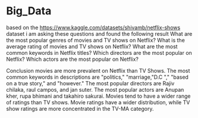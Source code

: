 # Big_Data
based on the https://www.kaggle.com/datasets/shivamb/netflix-shows dataset i am asking these questions and found the following result
What are the most popular genres of movies and TV shows on Netflix?
What is the average rating of movies and TV shows on Netflix?
What are the most common keywords in Netflix titles?
Which directors are the most popular on Netflix?
Which actors are the most popular on Netflix?

Conclusion
        movies are more prevalent on Netflix than TV Shows.
        The most common keywords in descriptions are "politics," "marriage,"D.C "," "based on a true story," and "however."
        The most popular directors are Rajiv chilaka, raul campos, and jan suter.
        The most popular actors are Anupan kher, rupa bhimani and takahiro sakurai.
        Movies tend to have a wider range of ratings than TV shows.
        Movie ratings have a wider distribution, while TV show ratings are more concentrated in the TV-MA category.


